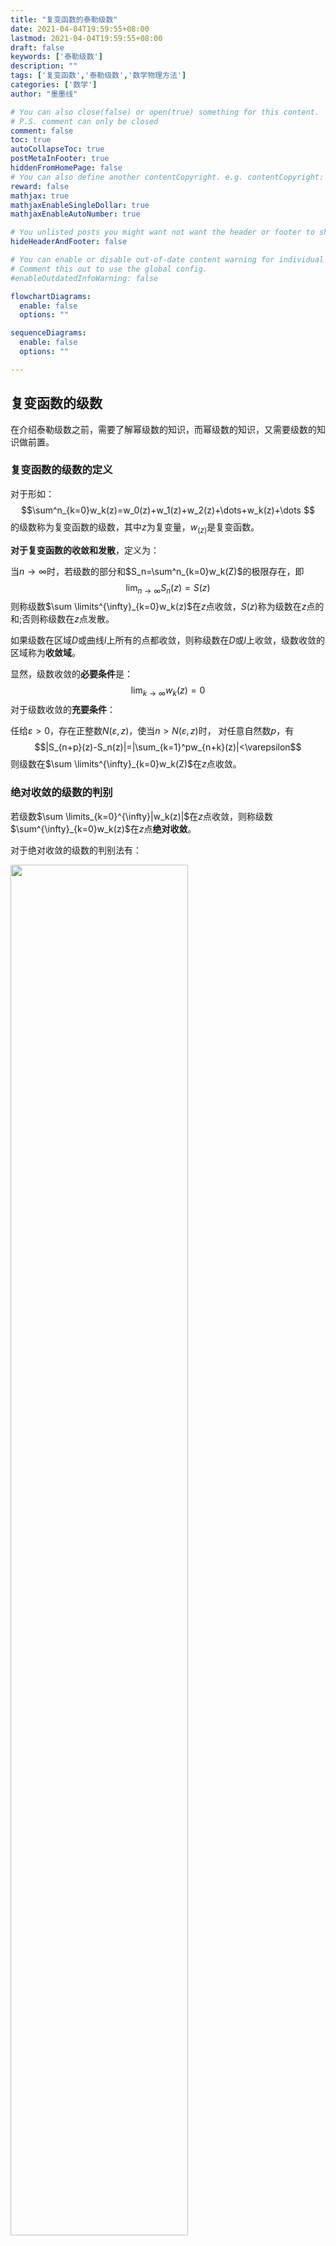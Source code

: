 ```yaml
---
title: "复变函数的泰勒级数"
date: 2021-04-04T19:59:55+08:00
lastmod: 2021-04-04T19:59:55+08:00
draft: false
keywords: ['泰勒级数']
description: ""
tags: ['复变函数','泰勒级数','数学物理方法']
categories: ['数学']
author: "墨墨线"

# You can also close(false) or open(true) something for this content.
# P.S. comment can only be closed
comment: false
toc: true
autoCollapseToc: true
postMetaInFooter: true
hiddenFromHomePage: false
# You can also define another contentCopyright. e.g. contentCopyright: "This is another copyright."
reward: false
mathjax: true
mathjaxEnableSingleDollar: true
mathjaxEnableAutoNumber: true

# You unlisted posts you might want not want the header or footer to show
hideHeaderAndFooter: false

# You can enable or disable out-of-date content warning for individual post.
# Comment this out to use the global config.
#enableOutdatedInfoWarning: false

flowchartDiagrams:
  enable: false
  options: ""

sequenceDiagrams: 
  enable: false
  options: ""

---
```



## 复变函数的级数
在介绍泰勒级数之前，需要了解幂级数的知识，而幂级数的知识，又需要级数的知识做前置。

### 复变函数的级数的定义
对于形如：
$$\sum^n_{k=0}w_k(z)=w_0(z)+w_1(z)+w_2(z)+\dots+w_k(z)+\dots $$
的级数称为复变函数的级数，其中$z$为复变量，$w_(z)$是复变函数。

**对于复变函数的收敛和发散**，定义为：

当$n\rightarrow\infty$时，若级数的部分和$S_n=\sum^n_{k=0}w_k(Z)$的极限存在，即
$$\lim_{n\rightarrow\infty}S_n(z)=S(z)$$
则称级数$\sum \limits^{\infty}_{k=0}w_k(z)$在$z$点收敛，$S(z)$称为级数在$z$点的
和;否则称级数在$z$点发散。

如果级数在区域$D$或曲线$l$上所有的点都收敛，则称级数在$D$或$l$上收敛，级数收敛的
区域称为**收敛域**。

显然，级数收敛的**必要条件**是：
$$\lim_{k\rightarrow\infty}w_k(z)=0$$
对于级数收敛的**充要条件**：

任给$\varepsilon>0$，存在正整数$N(\varepsilon,z)$，使当$n>N(\varepsilon,z)$时，
对任意自然数$p$，有
$$|S_{n+p}(z)-S_n(z)|=|\sum_{k=1}^pw_{n+k}(z)|<\varepsilon$$
则级数在$\sum \limits^{\infty}_{k=0}w_k(Z)$在$z$点收敛。

### 绝对收敛的级数的判别
若级数$\sum \limits_{k=0}^{\infty}|w_k(z)|$在$z$点收敛，则称级数$\sum^{\infty}_{k=0}w_k(z)$在$z$点**绝对收敛**。

对于绝对收敛的级数的判别法有：

<img src="https://link.jscdn.cn/sharepoint/aHR0cHM6Ly9jdW10ZWR1Y24tbXkuc2hhcmVwb2ludC5jb20vOmk6L2cvcGVyc29uYWwvbGl1d2VpMDkyMl9jdW10X2VkdV9jbi9FZF9EN2Y0SkN2OU5tQVdRcGFKd1dvZ0JRVjJRZVAzOUVNZW9xZGY1UkhFUGZRP2U9WG9GUWR0.jpg" width="75%">
<img src="https://link.jscdn.cn/sharepoint/aHR0cHM6Ly9jdW10ZWR1Y24tbXkuc2hhcmVwb2ludC5jb20vOmk6L2cvcGVyc29uYWwvbGl1d2VpMDkyMl9jdW10X2VkdV9jbi9FVUh0WXlxMG85MU1reTh2Zkh3bkxhQUJhbkhaSmYwWHk2clRwU3V4NmszdFpnP2U9WWlQdGdj.jpg" width="75%">

在物理中，对于绝对收敛的级数的判别是很少的，主要是用以上的判别法求收敛半径。一般
在幂级数中用的比较多。在泰勒级数展开的过程中，一般是找奇点更简单。

对于比较判别法，常用的比较用的级数是 $\sum \limits^{\infty}\_{k=0}q^k$ ，该级数在
$q<1$时收敛，在$q>1$时发散。还有另一个常用的级数是
$\sum\limits^{\infty}_{q=1}\frac{1}{q^p}$，对于$p>1$时，该级数收敛，
对于$p\le1$时，级数发散。

### 一致收敛的级数
任给$\varepsilon>0$，存在与$z$无关的正整数$N(\varepsilon)$，使当$n>N(\varepsilon)$时，对于$D$或$l$上的$z$，均有
$$|S(z)-S_n(z)|<\varepsilon$$
此时称$\sum\limits_{k=0}^{\infty}w_k(z)$在$D$或$l$上 **一致收敛** 于$S(z)$。

一致收敛和收敛的区别在于，一致收敛时，最后的$N$不依赖与变量$z$，对于给定的区域一
致成立。可以这样想，收敛是将一条绳子缠起来，可能是规定了缠绕了方向的。但是对于一
致收敛，则可以在任意方向下缠绕。

一致收敛的级数的判别法：

<img src="https://link.jscdn.cn/sharepoint/aHR0cHM6Ly9jdW10ZWR1Y24tbXkuc2hhcmVwb2ludC5jb20vOmk6L2cvcGVyc29uYWwvbGl1d2VpMDkyMl9jdW10X2VkdV9jbi9FUmxLTFdaeWVLeFB2akhCWjBzWXZCUUJ5a1RCbXl5SXpfckNWRm5yU2NmQmJBP2U9Y05ZNmtq.jpg" width="75%">

一般是用不到的，了解即可。

对于一致收敛的级数$\sum\limits_{k=0}^{\infty}w_k(z)$，有以下重要性质：

1. 逐项求极限（连续性）
    - 对于在D内一致收敛于$S(z)$，且每一项$w_k(z)$在$D$内连续$\lim\limits_{z\rightarrow
    z_0}w_k(z)=w_k(z_o)$ 可得：
    - $S(z)=\sum\limits^{\infty}\_{k=0}w_k(z)$在$D$内连续，$\lim\limits_{z\rightarrow
    z_0}S(z)=S(z_0)$，亦可逐项求极限，$\lim\limits_{z\rightarrow
    z_0}\sum\limits_{k=0}^{\infty}w_k(z)=\sum\limits_{z\rightarrow z_0}^{\infty}\lim\limits_{z\rightarrow z_0}w_k(z)$

2. 逐项积分
    - 对于在曲线$l$上一致收敛于$S(z)$，每一项$w_k(z)$在$l$上连续，有：
    - $\sum\limits_{k=0}^{\infty}w_k(z)$可沿$l$逐项积分，
    $\int_l\sum\limits_{k=0}^{\infty}w_k(z)dz=\sum\limits_{k=0}^{\infty}\int_kw_k(z)dz$

3. 逐项求导——魏尔斯特拉斯定理
    - 对于在$\overline{D}$的边界$L$上一致收敛于$S(z)$，每一项$w_k(z)$在
    $\overline{D}$内解析，有：
    - $S(z)=\sum\limits_{k=0}^{\infty}w_k(z)$在$D$内解析，且可以逐项求导任意多次，即
    $\frac{d^n}{dz^n}\sum\limits_{k=0}^{\infty}=\sum\limits^{\infty}_{k=0}\frac{d^nw_k(z)}{dz^n}$

在一致收敛的级数中，要着重强调的是幂级数，正是这些性质的存在，所以幂级数十分重要。

## 幂级数
对于幂级数，其所拥有的特征是我们对一个函数泰勒展开的基础。

### 阿贝尔定理
如果幂级数$\sum\limits_{k=0}^{\infty}a_k(z-b)^k$在某点$z_0$收敛，则级数在以
$b$点为圆心，$|z-b|$为半径的圆内绝对收敛，并在
$$|z-b|\le q|z_0-b| \quad (0<q<1)$$
的闭圆上一致收敛。

其中，要理解对于这个内部的闭圆$q|z_0-b|$中的$q$是指可以无限靠近于1的一个数，此时
可以说是对于除了$|z-b|$这个边界圆上的点无法满足要求以外，内部的点都满足要求。

从阿贝尔定理可以得到，幂级数的收敛区域是一个以点$a$为圆心的开圆（或是一个点或是
一个平面）。如果幂级数在圆上发散，则圆外必然发散;如果在圆上收敛，则必然在圆内收
敛。如此必然有一个范围决定了其收敛区域的大小，该范围的半径，叫做幂级数的**收敛半
径**。

### 收敛半径的求解：
前面所提及的[绝对收敛的级数判别](#绝对收敛的级数的判别)中有具体的判别方法。这里
是归纳一下具体的应用。
- 根式法
>若存在$\lim\limits_{k\rightarrow\infty}\sqrt[k]{|a_k(z-b)^k|}=|z-b|\lim\limits_{k\rightarrow\infty}\sqrt[k]{|a_k|}=r$
>成立，则有以下判别式：
>
>(1) 当$r<1$时，级数绝对收敛
>
>(2) 当$r>1$时，级数发散。
>因此，级数的收敛半径是
>$R=\lim\limits_{k\rightarrow\infty}\frac{1}{\sqrt[k]{|a_k|}}$
>
>其中如果序列$\{\sqrt[k]{|a_k|}\}$存在多个聚点，而其上极限是
>$\overline{\lim\limits_{k\rightarrow\infty}}\sqrt[k]{|a_k|}$，此时幂级数的收敛
>半径为：
>$$R=\frac{1}{\overline{\lim\limits_{k\rightarrow\infty}}\sqrt[k]{|a_k|}}$$
- 比值法
>与上类似，也是利用等比级数得到的收敛半径，即
>$$R=\lim\limits_{k\rightarrow\infty}\left|\frac{a_k}{a_{k+1}}\right|$$
- 逐项微分或逐项积分法
>对于$\sum\limits_{k=0}^{\infty}\varphi_k(z)$的收敛半径$R_0$已知，此时其积分或其
>微分的相应的级数的收敛半径与其相同，为$R=R_0$ 
- <span id ="奇点法">奇点法</span>
>对于离收敛中心最近的一个奇点，两者之间的距离就是收敛半径。这个方法通常用于将一
>个函数展开为泰勒级数中。

### 幂级数在收敛圆内的性质
- 幂级数在收敛圆内解析，且可以逐项求导多次，逐项积分。

即，对于任意一个幂级数的和，在其收敛圆内都是一个解析函数。

可以由阿贝尔定理得到，幂级数在收敛圆内是一致收敛的级数，所以其具有一致收敛的级
数的相应性质。但是对与收敛圆本身，能否收敛是要特殊讨论的，所以不一定具有这些性质。
## 泰勒级数
对于函数$f(z)$在圆域$|z-R|<R$内解析，则$f(z)$可在圆内任意点$z$展开为泰勒级数
$$f(z)=\sum\limits_{k=0}^{\infty}a_k(z-b)^k $$
其中，$a_k=\frac{f^{(k)}(b)}{k!}$是泰勒系数。

**泰勒级数是唯一的**：
设$f(z)$能展开成另一形式$f(z)=\sum\limits_{k=0}^{\infty}A_k(z-b)^k$，两边对
$z$求$k$阶导数后，令$z=b$即可证明$A_k=\frac{f^{(k)}(b)}{k!}=a_k$。

**泰勒级数的收敛半径**：
[奇点法](#奇点法)是最为方便的。

**解析函数和泰勒级数的关系**：
对于复变函数，任意的在圆内的解析函数都是可以展开为幂级数，即对于任何幂级数，
都是它的和的泰勒级数，当然这个圆的收敛半径是不确定的。

**泰勒级数是对单连通区域的展开，所以是无法用在多连通区域中的。**

**对于收敛半径的介绍**：收敛半径由于存在奇点法的求解，我们可以对一个函数在不同的
展开中心处展开，得到不一样的收敛半径。

### 展开为泰勒级数的方法
1. 直接计算泰勒系数。
    - 一般不会如此的恶心人，当然，不排除意外。

2. 换元法
    - 就是对初等函数的泰勒级数中通过换元得到待求级数

3. 利用两个绝对收敛的幂级数的乘积或商
    - 就是把函数拆成两个函数的乘积或商，然后乘除在一起。
    - 严重不推荐，因为如果对级数的乘积不熟悉，十分容易搞错。

4. 在收敛圆内求导或积分
    - 最常用的一种方法，也是用的最多的一种方法。
    - 经常用的级数是$\frac{1}{1-z}=\sum\limits_{k=0}^{\infty}z^k$，或者是指数函
    数以及三角函数的展开式。

5. 待定系数法
    - 就是解多项式方程，挨个比较系数，或者是得到系数的递推公式。
    - 一般是需要脑子的，要找规律。

**总结**：由于对于函数的泰勒展开只有唯一一种展开形式，所以我们可以用各种方法去处
理，只要得到相应的结果即可。

